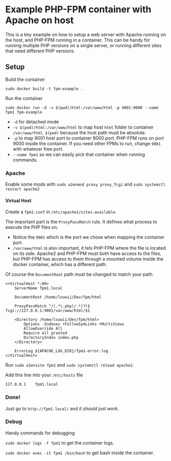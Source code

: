 # Example PHP-FPM container with Apache on host

This is a tiny example on how to setup a web server with Apache running on the host, and PHP-FPM running in a container. This can be handy for running multiple PHP versions on a single server, or running different sites that need different PHP versions.

## Setup

Build the container

`sudo docker build -t fpm-example .`

Run the container

`sudo docker run -d -v $(pwd)/html:/var/www/html -p 9001:9000 --name fpm1 fpm-example`

* `-d` for detached mode
* `-v $(pwd)/html:/var/www/html` to map host `html` folder to container `/var/www/html`. `$(pwd)` because the host path must be absolute.
* `-p` to map 9001 host port to container 9000 port. PHP-FPM runs on port 9000 inside the container. If you need other FPMs to run, change `9001` with whatever free port.
* `--name fpm1` so we can easily pick that container when running commands.

### Apache

Enable some mods with `sudo a2enmod proxy proxy_fcgi` and `sudo systemctl restart apache2`

#### Virtual Host

Create a `fpm1.conf` in `/etc/apache2/sites-available`.

The important part is the `ProxyPassMatch` rule. It defines what process to execute the PHP files on.
* Notice the `9001` which is the port we chose when mapping the container port.
* `/var/www/html` is also important, it tels PHP-FPM where the file is located on its side. Apache2 and PHP-FPM must both have access to the files, but PHP-FPM has access to them through a mounted volume inside the docker container, which has a different path.

Of course the `DocumentRoot` path must be changed to match your path.

```
<<VirtualHost *:80>
    ServerName fpm1.local

    DocumentRoot /home/louwii/Dev/fpm/html

    ProxyPassMatch ^/(.*\.php(/.*)?)$ fcgi://127.0.0.1:9001/var/www/html/$1

    <Directory /home/louwii/Dev/fpm/html>
        Options -Indexes +FollowSymLinks +MultiViews
        AllowOverride All
        Require all granted
        DirectoryIndex index.php
    </Directory>

    ErrorLog ${APACHE_LOG_DIR}/fpm1-error.log
</VirtualHost>
```

Run `sudo a2ensite fpm1` and `sudo systemctl reload apache2`.

Add this line into your `/etc/hosts` file
```
127.0.0.1    fpm1.local
```

### Done!

Just go to `http://fpm1.local/` and *it should just work*.

### Debug

Handy commands for debugging

`sudo docker logs -f fpm1` to get the container logs.

`sudo docker exec -it fpm1 /bin/bash` to get bash inside the container.
